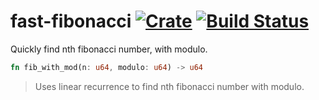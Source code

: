 # fast-fibonacci [![Crate](https://img.shields.io/crates/v/fast-fibonacci.svg)](https://crates.io/crates/fast-fibonacci) [![Build Status](https://travis-ci.org/danmedani/fast-fibonacci.svg?branch=main)](https://travis-ci.org/danmedani/fast-fibonacci)
Quickly find nth fibonacci number, with modulo.


```Rust
fn fib_with_mod(n: u64, modulo: u64) -> u64
```
>Uses linear recurrence to find nth fibonacci number with modulo.

